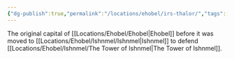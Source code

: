 ```yaml
---
{"dg-publish":true,"permalink":"/locations/ehobel/irs-thalor/","tags":["Location","Unexplored"],"updated":"2024-12-13T23:04:03.685+00:00"}
---
```


The original capital of [[Locations/Ehobel/Ehobel\|Ehobel]] before it was moved to [[Locations/Ehobel/Ishnmel/Ishnmel\|Ishnmel]] to defend [[Locations/Ehobel/Ishnmel/The Tower of Ishnmel\|The Tower of Ishnmel]].
